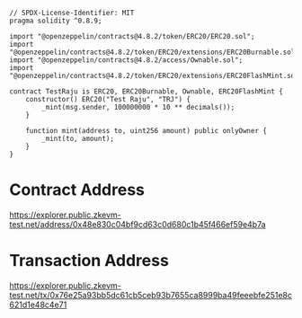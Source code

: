 ```sol
// SPDX-License-Identifier: MIT
pragma solidity ^0.8.9;

import "@openzeppelin/contracts@4.8.2/token/ERC20/ERC20.sol";
import "@openzeppelin/contracts@4.8.2/token/ERC20/extensions/ERC20Burnable.sol";
import "@openzeppelin/contracts@4.8.2/access/Ownable.sol";
import "@openzeppelin/contracts@4.8.2/token/ERC20/extensions/ERC20FlashMint.sol";

contract TestRaju is ERC20, ERC20Burnable, Ownable, ERC20FlashMint {
    constructor() ERC20("Test Raju", "TRJ") {
        _mint(msg.sender, 100000000 * 10 ** decimals());
    }

    function mint(address to, uint256 amount) public onlyOwner {
        _mint(to, amount);
    }
}
```
# Contract Address
https://explorer.public.zkevm-test.net/address/0x48e830c04bf9cd63c0d680c1b45f466ef59e4b7a

# Transaction Address
https://explorer.public.zkevm-test.net/tx/0x76e25a93bb5dc61cb5ceb93b7655ca8999ba49feeebfe251e8c621d1e48c4e71
